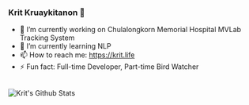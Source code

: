 ### Krit Kruaykitanon 👋

- 🔭 I’m currently working on Chulalongkorn Memorial Hospital MVLab Tracking System
- 🌱 I’m currently learning NLP
- 📫 How to reach me: https://krit.life
- ⚡ Fun fact: Full-time Developer, Part-time Bird Watcher

<br>

<img align="center" src="https://github-readme-stats.vercel.app/api?username=OozyGrub&include_all_commits=true&count_private=true&show_icons=true&line_height=20&title_color=7A7ADB&icon_color=2234AE&text_color=D3D3D3&bg_color=0,000000,130F40" alt="Krit's Github Stats">

